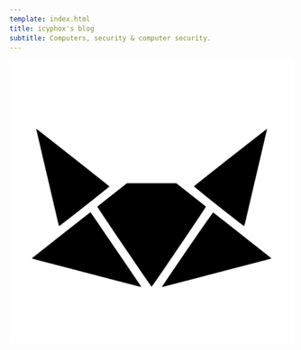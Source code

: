 ```yaml
---
template: index.html
title: icyphox's blog
subtitle: Computers, security & computer security.
---
```


<section class="hero">
<a href=/>
<img class="logo" src="/static/white.svg" alt="icyphox's avatar"/>
</a>
</section>
